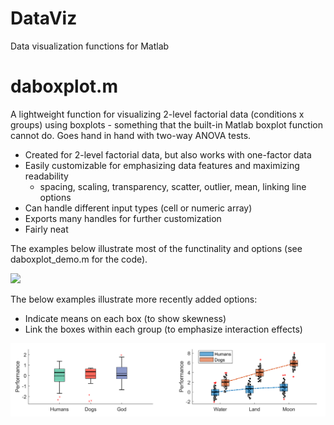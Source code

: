 # DataViz
Data visualization functions for Matlab

# daboxplot.m

A lightweight function for visualizing 2-level factorial data (conditions x groups) using boxplots - something that the built-in Matlab boxplot function cannot do. Goes hand in hand with two-way ANOVA tests. 

- Created for 2-level factorial data, but also works with one-factor data
- Easily customizable for emphasizing data features and maximizing readability
  - spacing, scaling, transparency, scatter, outlier, mean, linking line options
- Can handle different input types (cell or numeric array) 
- Exports many handles for further customization
- Fairly neat

The examples below illustrate most of the functinality and options (see daboxplot_demo.m for the code).

![](daboxplot/daboxplot_examples.png)


The below examples illustrate more recently added options:
- Indicate means on each box (to show skewness)
- Link the boxes within each group (to emphasize interaction effects)

![](daboxplot/daboxplot_examples2.png)


